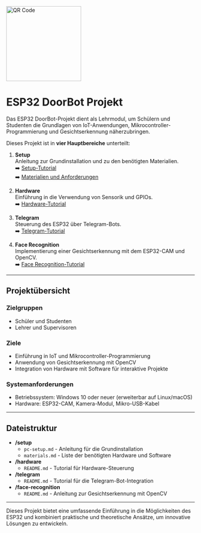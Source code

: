 <img src="https://github.com/user-attachments/assets/6c8945ce-e6b2-409e-a2fb-beabf55d785e" alt="QR Code" width="200" height="200">

# ESP32 DoorBot Projekt

Das ESP32 DoorBot-Projekt dient als Lehrmodul, um Schülern und Studenten die Grundlagen von IoT-Anwendungen, Mikrocontroller-Programmierung und Gesichtserkennung näherzubringen. 

Dieses Projekt ist in **vier Hauptbereiche** unterteilt:

1. **Setup**  
   Anleitung zur Grundinstallation und zu den benötigten Materialien.  
   ➡️ [Setup-Tutorial](./setup/pc-setup.md)  
   ➡️ [Materialien und Anforderungen](./setup/materials.md)

2. **Hardware**  
   Einführung in die Verwendung von Sensorik und GPIOs.  
   ➡️ [Hardware-Tutorial](./hardware/README.md)

3. **Telegram**  
   Steuerung des ESP32 über Telegram-Bots.  
   ➡️ [Telegram-Tutorial](./telegram/README.md)

4. **Face Recognition**  
   Implementierung einer Gesichtserkennung mit dem ESP32-CAM und OpenCV.  
   ➡️ [Face Recognition-Tutorial](./face-recognition/README.md)

---

## **Projektübersicht**

### Zielgruppen
- Schüler und Studenten
- Lehrer und Supervisoren

### Ziele
- Einführung in IoT und Mikrocontroller-Programmierung
- Anwendung von Gesichtserkennung mit OpenCV
- Integration von Hardware mit Software für interaktive Projekte

### Systemanforderungen
- Betriebssystem: Windows 10 oder neuer (erweiterbar auf Linux/macOS)
- Hardware: ESP32-CAM, Kamera-Modul, Mikro-USB-Kabel

---

## **Dateistruktur**

- **/setup**
  - `pc-setup.md` - Anleitung für die Grundinstallation
  - `materials.md` - Liste der benötigten Hardware und Software
- **/hardware**
  - `README.md` - Tutorial für Hardware-Steuerung
- **/telegram**
  - `README.md` - Tutorial für die Telegram-Bot-Integration
- **/face-recognition**
  - `README.md` - Anleitung zur Gesichtserkennung mit OpenCV

---

Dieses Projekt bietet eine umfassende Einführung in die Möglichkeiten des ESP32 und kombiniert praktische und theoretische Ansätze, um innovative Lösungen zu entwickeln.
